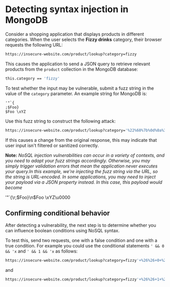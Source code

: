 # Detecting syntax injection in MongoDB

Consider a shopping application that displays products in different categories. When the user selects the **Fizzy drinks** category, their browser requests the following URL:
```bash
https://insecure-website.com/product/lookup?category=fizzy
```
This causes the application to send a JSON query to retrieve relevant products from the `product` collection in the MongoDB database:
```bash
this.category == 'fizzy'
```

To test whether the input may be vulnerable, submit a fuzz string in the value of the `category` parameter. An example string for MongoDB is:
```
'"`{
;$Foo}
$Foo \xYZ
```
Use this fuzz string to construct the following attack:
```bash
https://insecure-website.com/product/lookup?category='%22%60%7b%0d%0a%3b%24Foo%7d%0d%0a%24Foo%20%5cxYZ%00
```
If this causes a change from the original response, this may indicate that user input isn't filtered or sanitized correctly.

**Note:**
_NoSQL injection vulnerabilities can occur in a variety of contexts, and you need to adapt your fuzz strings accordingly. Otherwise, you may simply trigger validation errors that mean the application never executes your query.In this example, we're injecting the fuzz string via the URL, so the string is URL-encoded. In some applications, you may need to inject your payload via a JSON property instead. In this case, this payload would become_ 

'\"`{\r;$Foo}\n$Foo \\xYZ\u0000

## Confirming conditional behavior

After detecting a vulnerability, the next step is to determine whether you can influence boolean conditions using NoSQL syntax.

To test this, send two requests, one with a false condition and one with a true condition. For example you could use the conditional statements `' && 0 && 'x` and `' && 1 && 'x` as follows:
```bash
https://insecure-website.com/product/lookup?category=fizzy'+%26%26+0+%26%26+'x
```
and
```bash
https://insecure-website.com/product/lookup?category=fizzy'+%26%26+1+%26%26+'x
```
